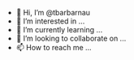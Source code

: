- 👋 Hi, I’m @tbarbarnau
- 👀 I’m interested in ...
- 🌱 I’m currently learning ...
- 💞️ I’m looking to collaborate on ...
- 📫 How to reach me ...

<!---
tbarbarnau/tbarbarnau is a ✨ special ✨ repository because its `README.md` (this file) appears on your GitHub profile.
You can click the Preview link to take a look at your changes.
--->
